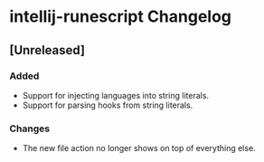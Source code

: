 # intellij-runescript Changelog

## [Unreleased]

### Added
- Support for injecting languages into string literals.
- Support for parsing hooks from string literals. 

### Changes
- The new file action no longer shows on top of everything else.